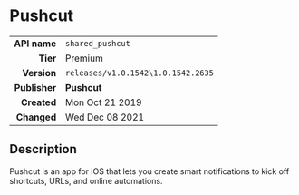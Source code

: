 # Pushcut
| | |
|-:|-|
|**API name**|`shared_pushcut`|
|**Tier**|Premium|
|**Version**|`releases/v1.0.1542\1.0.1542.2635`|
|**Publisher**|**Pushcut**|
|**Created**|Mon Oct 21 2019|
|**Changed**|Wed Dec 08 2021|

## Description
Pushcut is an app for iOS that lets you create smart notifications to kick off shortcuts, URLs, and online automations.
